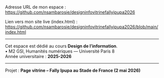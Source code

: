 Adresse URL de mon espace :  
https://github.com/nsambarosie/designinfovitrinefallyipupa2026

Lien vers mon site live (index.html) :  
https://github.com/nsambarosie/designinfovitrinefallyipupa2026/blob/main/index.html

---

Cet espace est dédié au cours **Design de l’information**.  
• M2 GSI, Humanités numériques — Université Paris 8  
Année universitaire : **2025-2026**

---

Projet : **Page vitrine – Fally Ipupa au Stade de France (2 mai 2026)**

